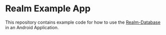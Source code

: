 # Realm Example App
This repository contains example code for how to use the [Realm-Database](https://realm.io/docs/java/latest) in an Android Application. 
